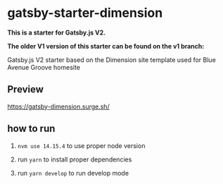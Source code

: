 # gatsby-starter-dimension

**This is a starter for Gatsby.js V2.**

**The older V1 version of this starter can be found on the v1 branch:**

Gatsby.js V2 starter based on the Dimension site template used for Blue Avenue Groove homesite

## Preview

https://gatsby-dimension.surge.sh/

## how to run
1. `nvm use 14.15.4` to use proper node version

2. run `yarn` to install proper dependencies

3. run `yarn develop` to run develop mode

